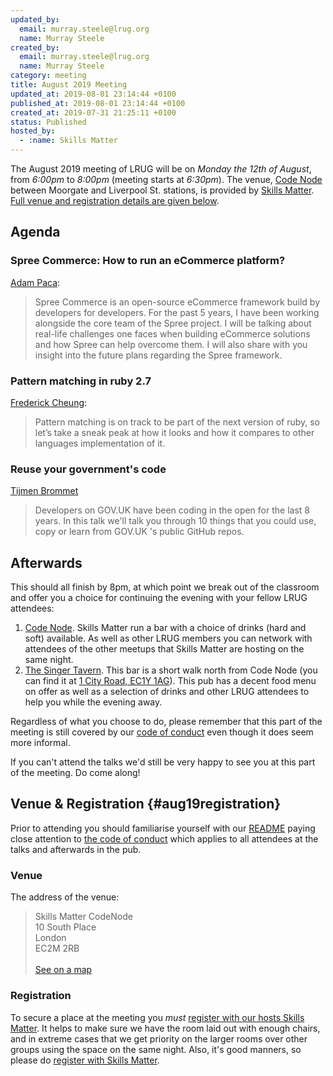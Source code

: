 ```yaml
---
updated_by:
  email: murray.steele@lrug.org
  name: Murray Steele
created_by:
  email: murray.steele@lrug.org
  name: Murray Steele
category: meeting
title: August 2019 Meeting
updated_at: 2019-08-01 23:14:44 +0100
published_at: 2019-08-01 23:14:44 +0100
created_at: 2019-07-31 21:25:11 +0100
status: Published
hosted_by:
  - :name: Skills Matter
---
```


The August 2019 meeting of LRUG will be on *Monday the 12th of August*,
from _6:00pm_ to _8:00pm_ (meeting starts at _6:30pm_).  The venue, [Code
Node][skills-matter-venue] between Moorgate and Liverpool St. stations, is
provided by [Skills Matter](http://www.skillsmatter.com).  [Full venue and
registration details are given below](#aug19registration).

## Agenda

### Spree Commerce: How to run an eCommerce platform?

[Adam Paca](https://sparksolutions.co/author/adam/):

> Spree Commerce is an open-source eCommerce framework build by developers
> for developers. For the past 5 years, I have been working alongside the
> core team of the Spree project. I will be talking about real-life
> challenges one faces when building eCommerce solutions and how Spree can
> help overcome them. I will also share with you insight into the future
> plans regarding the Spree framework.

### Pattern matching in ruby 2.7

[Frederick Cheung](https://twitter.com/fglc2):

> Pattern matching is on track to be part of the next version of ruby, so
> let’s take a sneak peak at how it looks and how it compares to other
> languages implementation of it.

### Reuse your government's code

[Tijmen Brommet](https://twitter.com/tijmenbr)

> Developers on GOV.UK have been coding in the open for the last 8 years.
> In this talk we'll talk you through 10 things that you could use, copy
> or learn from GOV.UK 's public GitHub repos.

## Afterwards

This should all finish by 8pm, at which point we break out of the
classroom and offer you a choice for continuing the evening with your
fellow LRUG attendees:

1. [Code Node][skills-matter-venue].  Skills Matter run a bar with a
   choice of drinks (hard and soft) available.  As well as other LRUG members
   you can network with attendees of the other meetups that Skills Matter are
   hosting on the same night.
2. [The Singer Tavern](http://singertavern.com/).  This bar is a short walk
   north from Code Node (you can find it at [1 City Road, EC1Y
   1AG](https://goo.gl/maps/w9kPu)).  This pub has a decent food menu on offer
   as well as a selection of drinks and other LRUG attendees to help you
   while the evening away.

Regardless of what you choose to do, please remember that this part of the
meeting is still covered by our [code of
conduct](http://readme.lrug.org/#code-of-conduct) even though it does seem more
informal.

If you can't attend the talks we'd still be very happy to see you at this part
of the meeting.  Do come along!

## Venue & Registration {#aug19registration}

Prior to attending you should familiarise yourself with our
[README](http://readme.lrug.org/) paying close attention to [the code of
conduct](http://readme.lrug.org/#code-of-conduct) which applies to
all attendees at the talks and afterwards in the pub.

### Venue

The address of the venue:

> Skills Matter CodeNode<br/>10 South Place<br/>London<br/>EC2M 2RB<br/><br/>[See on a map](https://goo.gl/maps/ONJT4)

### Registration

To secure a place at the meeting you *must* [register with our hosts
Skills Matter][skills-matter-event].  It helps to
make sure we have the room laid out with enough chairs, and in extreme cases
that we get priority on the larger rooms over other groups using the space on
the same night.  Also, it's good manners, so please do [register with Skills
Matter][skills-matter-event].

[skills-matter-venue]: https://skillsmatter.com/locations/264-skills-matter-codenode
[skills-matter-event]: https://skillsmatter.com/meetups/12717-lrug-august-2019
